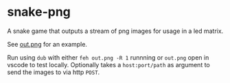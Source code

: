 # snake-png

A snake game that outputs a stream of png images for usage in a led matrix.

See [out.png](out.png) for an example.

Run using `dub` with either `feh out.png -R 1` runnning or `out.png` open in vscode to test locally.
Optionally takes a `host:port/path` as argument to send the images to via http `POST`.
